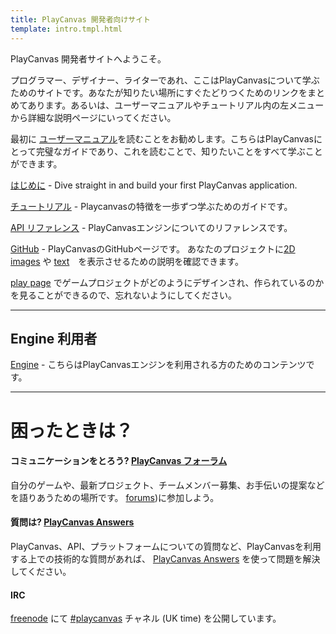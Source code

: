 ```yaml
---
title: PlayCanvas 開発者向けサイト
template: intro.tmpl.html
---
```


PlayCanvas 開発者サイトへようこそ。

プログラマー、デザイナー、ライターであれ、ここはPlayCanvasについて学ぶためのサイトです。あなたが知りたい場所にすぐたどりつくためのリンクをまとめてあります。あるいは、ユーザーマニュアルやチュートリアル内の左メニューから詳細な説明ページにいってください。

最初に [ユーザーマニュアル][1]を読むことをお勧めします。こちらはPlayCanvasにとって完璧なガイドであり、これを読むことで、知りたいことをすべて学ぶことができます。

[はじめに][2] - Dive straight in and build your first PlayCanvas application.

[チュートリアル][3] - Playcanvasの特徴を一歩ずつ学ぶためのガイドです。

[API リファレンス][4] - PlayCanvasエンジンについてのリファレンスです。

[GitHub][5] - PlayCanvasのGitHubページです。 あなたのプロジェクトに[2D images][6] や [text][7]　を表示させるための説明を確認できます。

[play page][8] でゲームプロジェクトがどのようにデザインされ、作られているのかを見ることができるので、忘れないようにしてください。

<hr />

## Engine 利用者

[Engine][9] - こちらはPlayCanvasエンジンを利用される方のためのコンテンツです。

<hr />

# 困ったときは？

#### コミュニケーションをとろう? [PlayCanvas フォーラム][10]

自分のゲームや、最新プロジェクト、チームメンバー募集、お手伝いの提案などを語りあうための場所です。 [forums][10])に参加しよう。

#### 質問は? [PlayCanvas Answers][11]

PlayCanvas、API、プラットフォームについての質問など、PlayCanvasを利用する上での技術的な質問があれば、 [PlayCanvas Answers][11] を使って問題を解決してください。 

#### IRC

[freenode][13] にて [#playcanvas][12] チャネル (UK time) を公開しています。

[1]: /user-manual
[2]: /getting-started
[3]: /tutorials
[4]: /engine/api/stable
[5]: https://github.com/playcanvas
[6]: https://github.com/playcanvas/sprites
[7]: https://github.com/playcanvas/fonts
[8]: https://playcanvas.com/play
[9]: /engine
[10]: http://forum.playcanvas.com/
[11]: http://answers.playcanvas.com/
[12]: http://webchat.freenode.net/?channels=playcanvas&uio=d4
[13]: http://freenode.net

